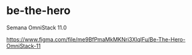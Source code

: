 # be-the-hero
Semana OmniStack 11.0


https://www.figma.com/file/me9BfPmaMkMKNri3XlqIFu/Be-The-Hero-OmniStack-11
